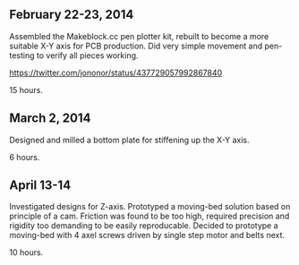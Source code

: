 
February 22-23, 2014
--------------------
Assembled the Makeblock.cc pen plotter kit,
rebuilt to become a more suitable X-Y axis for PCB production.
Did very simple movement and pen-testing to verify all pieces
working.

https://twitter.com/jononor/status/437729057992867840

15 hours.

March 2, 2014
-------------
Designed and milled a bottom plate for stiffening up the X-Y axis.

6 hours.

April 13-14
-------------
Investigated designs for Z-axis. Prototyped a moving-bed
solution based on principle of a cam. Friction was found to
be too high, required precision and rigidity too demanding
to be easily reproducable.
Decided to prototype a moving-bed with 4 axel screws driven by
single step motor and belts next.

10 hours.
